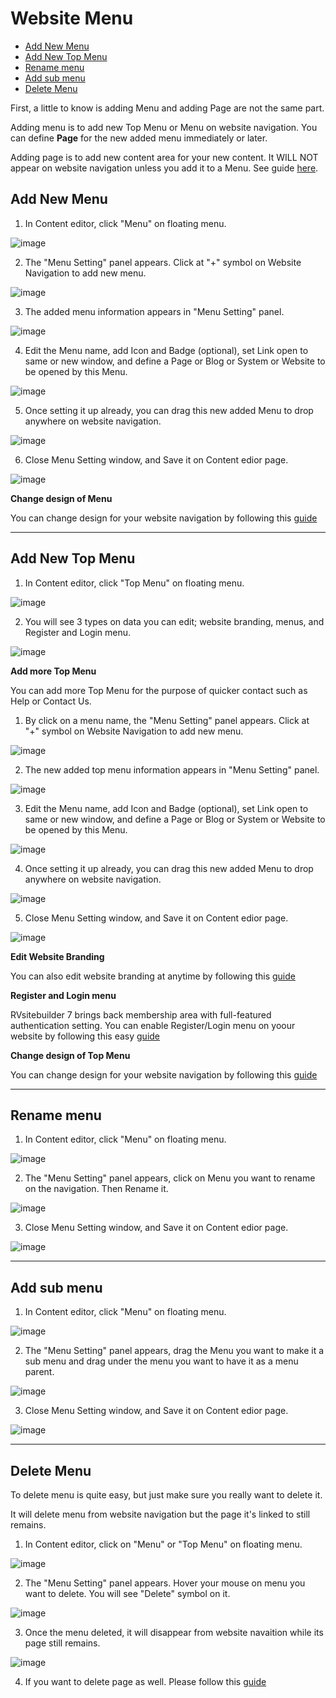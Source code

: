 # Website Menu

- [Add New Menu](#add-new-menu)
- [Add New Top Menu](#add-new-top-menu)
- [Rename menu](#rename-menu)
- [Add sub menu](#add-sub-menu)
- [Delete Menu](#delete-menu)



First, a little to know is adding Menu and adding Page are not the same part.

Adding menu is to add new Top Menu or Menu on website navigation. You can define **Page** for the new added menu immediately or later.

Adding page is to add new content area for your new content. It WILL NOT appear on website navigation unless you add it to a Menu. See guide [here](website-content.md#add-new-page).



## Add New Menu

1. In Content editor, click "Menu" on floating menu.
   
  ![image](images/website_menu/Menu_01_add_new_menu.png)


2. The "Menu Setting" panel appears. Click at "+" symbol on Website Navigation to add new menu.

  ![image](images/website_menu/Menu_02_click_add_new_menu.png)


3. The added menu information appears in "Menu Setting" panel.

  ![image](images/website_menu/Menu_03_menu_setting_panel.png)


4. Edit the Menu name, add Icon and Badge (optional), set Link open to same or new window, and define a Page or Blog or System or Website to be opened by this Menu.

  ![image](images/website_menu/Menu_04_real_time_preview.png)


5. Once setting it up already, you can drag this new added Menu to drop anywhere on website navigation.

  ![image](images/website_menu/Menu_05_drag_and_drop_menu.png)


6. Close Menu Setting window, and Save it on Content edior page.

  ![image](images/website_menu/Menu_05_02_save_add_menu.png)


**Change design of Menu**

You can change design for your website navigation by following this [guide](website-design.md#menu)


---------------------------------------------------------------------------------------------------


## Add New Top Menu

1. In Content editor, click "Top Menu" on floating menu.
  
  ![image](images/website_menu/Menu_12_top_menu_nav.png)


2. You will see 3 types on data you can edit; website branding, menus, and Register and Login menu.
   
  ![image](images/website_menu/Menu_13_top_menu_overview.png)


**Add more Top Menu**

You can add more Top Menu for the purpose of quicker contact such as Help or Contact Us.

1. By click on a menu name, the "Menu Setting" panel appears. Click at "+" symbol on Website Navigation to add new menu.

  ![image](images/website_menu/Menu_14_top_menu_click_add.png)


2. The new added top menu information appears in "Menu Setting" panel.

  ![image](images/website_menu/Menu_15_top_menu_click_add.png)


3. Edit the Menu name, add Icon and Badge (optional), set Link open to same or new window, and define a Page or Blog or System or Website to be opened by this Menu.

  ![image](images/website_menu/Menu_16_top_menu_rename.png)


4. Once setting it up already, you can drag this new added Menu to drop anywhere on website navigation.

  ![image](images/website_menu/Menu_17_top_menu_move.png)


5. Close Menu Setting window, and Save it on Content edior page.

  ![image](images/website_menu/Menu_17_2_top_menu_save.png)


**Edit Website Branding**

You can also edit website branding at anytime by following this [guide](website-design.md#top-menu)


**Register and Login menu**

RVsitebuilder 7 brings back membership area with full-featured authentication setting. You can enable Register/Login menu on yoour website by following this easy [guide](register-and-login-system.md)

**Change design of Top Menu**

You can change design for your website navigation by following this [guide](website-design.md#top-menu)


---------------------------------------------------------------------------------------------------


## Rename menu


1. In Content editor, click "Menu" on floating menu.

  ![image](images/website_menu/Menu_06_rename_menu.png)


2. The "Menu Setting" panel appears, click on Menu you want to rename on the navigation. Then Rename it.

  ![image](images/website_menu/Menu_07_click_rename_menu.png)

3. Close Menu Setting window, and Save it on Content edior page.

  ![image](images/website_menu/Menu_08_save_rename_menu.png)

---------------------------------------------------------------------------------------------------



## Add sub menu

1. In Content editor, click "Menu" on floating menu.

  ![image](images/website_menu/Menu_09_add_sub_menu.png)


2. The "Menu Setting" panel appears, drag the Menu you want to make it a sub menu and drag under the menu you want to have it as a menu parent.

  ![image](images/website_menu/Menu_10_drag_and_drop_submenu.png)

3. Close Menu Setting window, and Save it on Content edior page.

  ![image](images/website_menu/Menu_11_save_add_sub_menu.png)


  -------------------------------------------


## Delete Menu

To delete menu is quite easy, but just make sure you really want to delete it.

It will delete menu from website navigation but the page it's linked to still remains.

1. In Content editor, click on "Menu" or "Top Menu" on floating menu.

  ![image](images/website_menu/Menu_18_delete_menu.png)

2. The "Menu Setting" panel appears. Hover your mouse on menu you want to delete. You will see "Delete" symbol on it.

  ![image](images/website_menu/Menu_19_delete_menu_click.png)


3. Once the menu deleted, it will disappear from website navaition while its page still remains.

  ![image](images/website_menu/Menu_20_delete_menu_site.png)

4. If you want to delete page as well. Please follow this [guide](page-management.md#page-management-tools)
